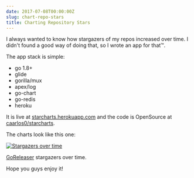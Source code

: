 ```yaml
---
date: 2017-07-08T00:00:00Z
slug: chart-repo-stars
title: Charting Repository Stars
---
```


I always wanted to know how stargazers of my repos increased over time.
I didn't found a good way of doing that, so I wrote an app for that™.

The app stack is simple:

- go 1.8+
- glide
- gorilla/mux
- apex/log
- go-chart
- go-redis
- heroku

It is live at [starcharts.herokuapp.com](https://starcharts.herokuapp.com) and
the code is OpenSource at
[caarlos0/starcharts](https://github.com/caarlos0/starcharts).

The charts look like this one:

[![Stargazers over time](https://starcharts.herokuapp.com/goreleaser/goreleaser.svg)](https://starcharts.herokuapp.com/goreleaser/goreleaser)

[GoReleaser](https://github.com/goreleaser) stargazers over time.

Hope you guys enjoy it!
